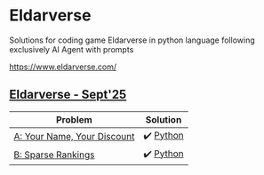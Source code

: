 # Eldarverse
Solutions for coding game Eldarverse in python language following exclusively AI Agent with prompts

https://www.eldarverse.com/

## [Eldarverse - Sept'25](https://www.eldarverse.com/contest/sep-25-long)

| Problem | Solution |
|---------|----------|
| [A: Your Name, Your Discount](https://www.eldarverse.com/problem/sep-25-long-A) | ✔️ [Python](./202509-sept/01%20-%20Your%20Name,%20Your%20Discount/solution.py) |
| [B: Sparse Rankings](https://www.eldarverse.com/problem/sep-25-long-B) | ✔️ [Python](./202509-sept/02%20-%20Sparse%20Rankings/solution.py) |se